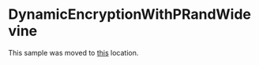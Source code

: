 # DynamicEncryptionWithPRandWidevine
This sample was moved to [this](https://azure.microsoft.com/documentation/samples/media-services-dotnet-dynamic-encryption-with-drm/) location.
